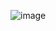 ![image](https://github.com/chojnis/308034_itnaf/assets/91784891/339fa9dd-1dd2-4adf-8c75-06481ab3b38a)
